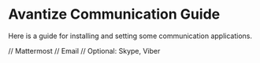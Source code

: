 # Avantize Communication Guide

Here is a guide for installing and setting some communication applications.

// Mattermost
// Email
// Optional: Skype, Viber